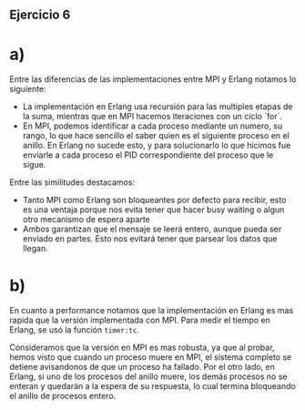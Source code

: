 ## Ejercicio 6
# a)

Entre las diferencias de las implementaciones entre MPI y Erlang notamos lo siguiente:
* La implementación en Erlang usa recursión para las multiples etapas de la suma, mientras
  que en MPI hacemos iteraciones con un ciclo ´for´.
* En MPI, podemos identificar a cada proceso mediante un numero, su rango, lo que hace
  sencillo el saber quien es el siguiente proceso en el anillo. En Erlang no sucede esto,
  y para solucionarlo lo que hicimos fue enviarle a cada proceso el PID correspondiente del
  proceso que le sigue.

Entre las similitudes destacamos:
* Tanto MPI como Erlang son bloqueantes por defecto para recibir, esto es una ventaja porque
  nos evita tener que hacer busy waiting o algun otro mecanismo de espera aparte
* Ambos garantizan que el mensaje se leerá entero, aunque pueda ser enviado en partes. Esto
  nos evitará tener que parsear los datos que llegan.

# b)
En cuanto a performance notamos que la implementación en Erlang es mas rapida
que la versión implementada con MPI. Para medir el tiempo en Erlang, se usó la
función `timer:tc`.

Consideramos que la versión en MPI es mas robusta, ya que al probar, hemos visto
que cuando un proceso muere en MPI, el sistema completo se detiene avisandonos
de que un proceso ha fallado. Por el otro lado, en Erlang, si uno de los procesos
del anillo muere, los demás procesos no se enteran y quedarán a la espera de su
respuesta, lo cual termina bloqueando el anillo de procesos entero.
